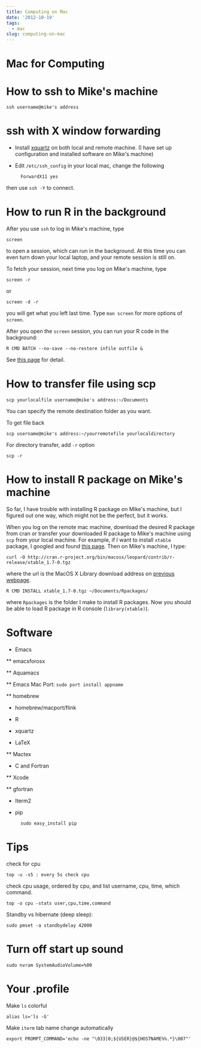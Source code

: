 ```yaml
---
title: Computing on Mac
date: '2012-10-19'
tags:
  - mac
slug: computing-on-mac
---
```



Mac for Computing
==========

# How to ssh to Mike's machine #

	ssh username@mike's address

# ssh with X window forwarding #

- Install [xquartz](http://xquartz.macosforge.org/) on both local and remote machine. (I have set up configuration and installed software on Mike's machine)
- Edit `/etc/ssh_config` in your local mac, change the following

		ForwardX11 yes

then use `ssh -Y` to connect.

# How to run R in the background #

After you use `ssh` to log in Mike's machine, type

	screen

to open a session, which can run in the background. At this time you can even turn down your local laptop, and your remote session is still on.

To fetch your session, next time you log on Mike's machine, type

	screen -r

or

	screen -d -r

you will get what you left last time. Type `man screen` for more options of `screen`.

After you open the `screen` session, you can run your R code in the background:

	R CMD BATCH --no-save --no-restore infile outfile &

See [this page](http://www.stat.ufl.edu/system/R-background.shtml) for detail.

# How to transfer file using scp #

	scp yourlocalfile username@mike's address:~/Documents

You can specify the remote destination folder as you want.

To get file back

	scp username@mike's address:~/yourremotefile yourlocaldirectory

For directory transfer, add `-r` option

	scp -r

# How to install R package on Mike's machine #

So far, I have trouble with installing R package on Mike's machine, but I figured out one way, which might not be the perfect, but it works.

When you log on the remote mac machine, download the desired R package from cran or transfer your downloaded R package to Mike's machine using `scp` from your local machine. For example, if I want to install `xtable` package, I googled and found [this page](http://cran.r-project.org/web/packages/xtable/index.html). Then on Mike's machine, I type:

	curl -O http://cran.r-project.org/bin/macosx/leopard/contrib/r-release/xtable_1.7-0.tgz

where the url is the MacOS X Library download address on [previous webpage](http://cran.r-project.org/web/packages/xtable/index.html).

	R CMD INSTALL xtable_1.7-0.tgz ~/Documents/Rpackages/

where `Rpackages` is the folder I make to install R packages. Now you should be able to load R package in R console (`library(xtable)`).

# Software #

* Emacs

** emacsforosx

** Aquamacs

** Emacs Mac Port:  `sudo port install appname`

** homebrew

* homebrew/macport/flink

* R

* xquartz

* LaTeX

** Mactex

* C and Fortran

** Xcode

** gfortran

* Iterm2

* pip

		sudo easy_install pip

# Tips #

check for cpu

	top -u -s5 : every 5s check cpu

check cpu usage, ordered by cpu, and list username, cpu, time, which command.

	top -o cpu -stats user,cpu,time,command

Standby vs hibernate (deep sleep):

	sudo pmset -a standbydelay 42000

# Turn off start up sound #

	sudo nvram SystemAudioVolume=%00

# Your .profile #

Make `ls` colorful

	alias ls='ls -G'

Make `iterm` tab name change automatically

	export PROMPT_COMMAND='echo -ne "\033]0;${USER}@${HOSTNAME%%.*}\007"'
